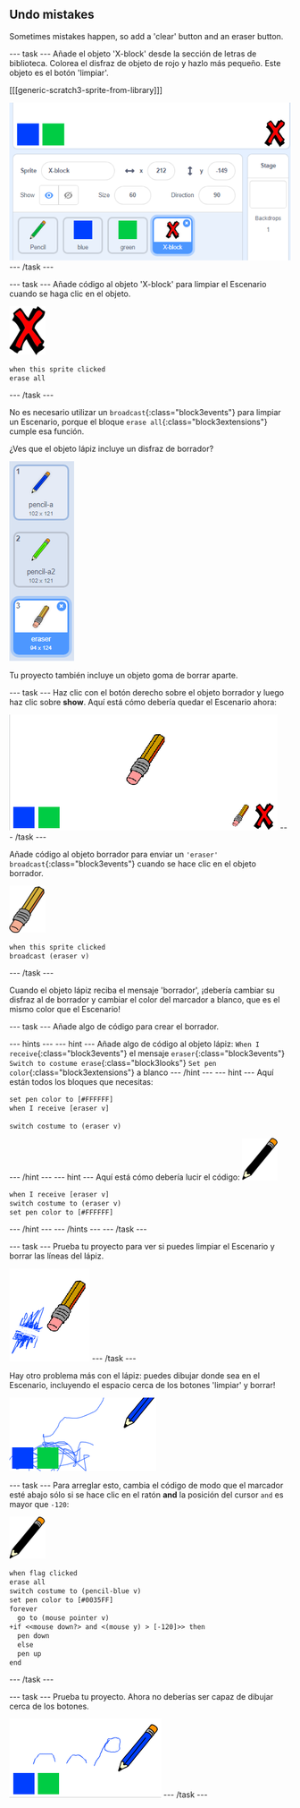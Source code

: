 ## Undo mistakes

Sometimes mistakes happen, so add a 'clear' button and an eraser button.

\--- task \--- Añade el objeto 'X-block' desde la sección de letras de biblioteca. Colorea el disfraz de objeto de rojo y hazlo más pequeño. Este objeto es el botón 'limpiar'.

[[[generic-scratch3-sprite-from-library]]]

![captura de pantalla](images/paint-x.png) \--- /task \---

\--- task \--- Añade código al objeto 'X-block' para limpiar el Escenario cuando se haga clic en el objeto.

![cruzar](images/cross.png)

```blocks3
when this sprite clicked
erase all
```

\--- /task \---

No es necesario utilizar un `broadcast`{:class="block3events"} para limpiar un Escenario, porque el bloque `erase all`{:class="block3extensions"} cumple esa función.

¿Ves que el objeto lápiz incluye un disfraz de borrador?

![screenshot](images/paint-eraser-costume.png)

Tu proyecto también incluye un objeto goma de borrar aparte.

\--- task \--- Haz clic con el botón derecho sobre el objeto borrador y luego haz clic sobre **show**. Aquí está cómo debería quedar el Escenario ahora:

![captura de pantalla](images/paint-eraser-stage.png) \--- /task \---

Añade código al objeto borrador para enviar un `'eraser' broadcast`{:class="block3events"} cuando se hace clic en el objeto borrador.

![borrador](images/eraser.png)

```blocks3
when this sprite clicked
broadcast (eraser v)
```

\--- /task \---

Cuando el objeto lápiz reciba el mensaje 'borrador', ¡debería cambiar su disfraz al de borrador y cambiar el color del marcador a blanco, que es el mismo color que el Escenario!

\--- task \--- Añade algo de código para crear el borrador.

\--- hints \--- \--- hint \--- Añade algo de código al objeto lápiz: `When I receive`{:class="block3events"} el mensaje `eraser`{:class="block3events"} `Switch to costume erase`{:class="block3looks"} `Set pen color`{:class="block3extensions"} a blanco \--- /hint \--- \--- hint \--- Aquí están todos los bloques que necesitas:

```blocks3
set pen color to [#FFFFFF]
when I receive [eraser v]

switch costume to (eraser v)
```

\--- /hint \--- \--- hint \--- Aquí está cómo debería lucir el código: ![lápiz](images/pencil.png)

```blocks3
when I receive [eraser v]
switch costume to (eraser v)
set pen color to [#FFFFFF]
```

\--- /hint \--- \--- /hints \--- \--- /task \---

\--- task \--- Prueba tu proyecto para ver si puedes limpiar el Escenario y borrar las líneas del lápiz.

![captura de pantalla](images/paint-erase-test.png) \--- /task \---

Hay otro problema más con el lápiz: puedes dibujar donde sea en el Escenario, incluyendo el espacio cerca de los botones 'limpiar' y borrar!

![captura de pantalla](images/paint-draw-problem.png)

\--- task \--- Para arreglar esto, cambia el código de modo que el marcador esté abajo sólo si se hace clic en el ratón **and** la posición del cursor `and` es mayor que `-120`:

![lápiz](images/pencil.png)

```blocks3
when flag clicked
erase all
switch costume to (pencil-blue v)
set pen color to [#0035FF]
forever
  go to (mouse pointer v)
+if <<mouse down?> and <(mouse y) > [-120]>> then 
  pen down
  else
  pen up
end
```

\--- /task \---

\--- task \--- Prueba tu proyecto. Ahora no deberías ser capaz de dibujar cerca de los botones.

![captura de pantalla](images/paint-fixed.png) \--- /task \---